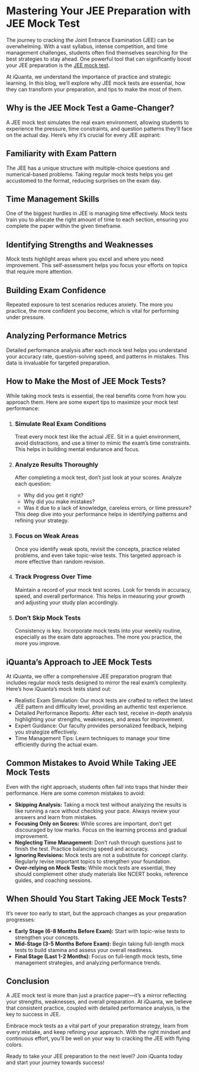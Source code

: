 # Mastering Your JEE Preparation with JEE Mock Test

The journey to cracking the Joint Entrance Examination (JEE) can be overwhelming. With a vast syllabus, intense competition, and time management challenges, students often find themselves searching for the best strategies to stay ahead. One powerful tool that can significantly boost your JEE preparation is the [JEE mock test](https://www.iquanta.in/jee-mock-test).

At iQuanta, we understand the importance of practice and strategic learning. In this blog, we’ll explore why JEE mock tests are essential, how they can transform your preparation, and tips to make the most of them.

<article>
        <h1>Why is the JEE Mock Test a Game-Changer?</h1>
        <p>A JEE mock test simulates the real exam environment, allowing students to experience the pressure, time constraints, and question patterns they’ll face on the actual day. Here’s why it’s crucial for every JEE aspirant:</p>

<h2>Familiarity with Exam Pattern</h2>
        <p>The JEE has a unique structure with multiple-choice questions and numerical-based problems. Taking regular mock tests helps you get accustomed to the format, reducing surprises on the exam day.</p>

<h2>Time Management Skills</h2>
        <p>One of the biggest hurdles in JEE is managing time effectively. Mock tests train you to allocate the right amount of time to each section, ensuring you complete the paper within the given timeframe.</p>

<h2>Identifying Strengths and Weaknesses</h2>
        <p>Mock tests highlight areas where you excel and where you need improvement. This self-assessment helps you focus your efforts on topics that require more attention.</p>

<h2>Building Exam Confidence</h2>
        <p>Repeated exposure to test scenarios reduces anxiety. The more you practice, the more confident you become, which is vital for performing under pressure.</p>

<h2>Analyzing Performance Metrics</h2>
        <p>Detailed performance analysis after each mock test helps you understand your accuracy rate, question-solving speed, and patterns in mistakes. This data is invaluable for targeted preparation.</p>

<h2>How to Make the Most of JEE Mock Tests?</h2>
        <p>While taking mock tests is essential, the real benefits come from how you approach them. Here are some expert tips to maximize your mock test performance:</p>

<ol>
            <li>
                <h3>Simulate Real Exam Conditions</h3>
                <p>Treat every mock test like the actual JEE. Sit in a quiet environment, avoid distractions, and use a timer to mimic the exam’s time constraints. This helps in building mental endurance and focus.</p>
            </li>
            <li>
                <h3>Analyze Results Thoroughly</h3>
                <p>After completing a mock test, don’t just look at your scores. Analyze each question:
                    <ul>
                        <li>Why did you get it right?</li>
                        <li>Why did you make mistakes?</li>
                        <li>Was it due to a lack of knowledge, careless errors, or time pressure?</li>
                    </ul>
                    This deep dive into your performance helps in identifying patterns and refining your strategy.
                </p>
            </li>
            <li>
                <h3>Focus on Weak Areas</h3>
                <p>Once you identify weak spots, revisit the concepts, practice related problems, and even take topic-wise tests. This targeted approach is more effective than random revision.</p>
            </li>
            <li>
                <h3>Track Progress Over Time</h3>
                <p>Maintain a record of your mock test scores. Look for trends in accuracy, speed, and overall performance. This helps in measuring your growth and adjusting your study plan accordingly.</p>
            </li>
            <li>
                <h3>Don’t Skip Mock Tests</h3>
                <p>Consistency is key. Incorporate mock tests into your weekly routine, especially as the exam date approaches. The more you practice, the more you improve.</p>
            </li>
        </ol>

<h2>iQuanta’s Approach to JEE Mock Tests</h2>
        <p>At iQuanta, we offer a comprehensive JEE preparation program that includes regular mock tests designed to mirror the real exam’s complexity. Here’s how iQuanta’s mock tests stand out:</p>
        <ul>
            <li>Realistic Exam Simulation: Our mock tests are crafted to reflect the latest JEE pattern and difficulty level, providing an authentic test experience.</li>
            <li>Detailed Performance Reports: After each test, receive in-depth analysis highlighting your strengths, weaknesses, and areas for improvement.</li>
            <li>Expert Guidance: Our faculty provides personalized feedback, helping you strategize effectively.</li>
            <li>Time Management Tips: Learn techniques to manage your time efficiently during the actual exam.</li>
        </ul>

<h2>Common Mistakes to Avoid While Taking JEE Mock Tests</h2>
        <p>Even with the right approach, students often fall into traps that hinder their performance. Here are some common mistakes to avoid:</p>
        <ul>
            <li><strong>Skipping Analysis:</strong> Taking a mock test without analyzing the results is like running a race without checking your pace. Always review your answers and learn from mistakes.</li>
            <li><strong>Focusing Only on Scores:</strong> While scores are important, don’t get discouraged by low marks. Focus on the learning process and gradual improvement.</li>
            <li><strong>Neglecting Time Management:</strong> Don’t rush through questions just to finish the test. Practice balancing speed and accuracy.</li>
            <li><strong>Ignoring Revisions:</strong> Mock tests are not a substitute for concept clarity. Regularly revise important topics to strengthen your foundation.</li>
            <li><strong>Over-relying on Mock Tests:</strong> While mock tests are essential, they should complement other study materials like NCERT books, reference guides, and coaching sessions.</li>
        </ul>

<h2>When Should You Start Taking JEE Mock Tests?</h2>
        <p>It’s never too early to start, but the approach changes as your preparation progresses:</p>
        <ul>
            <li><strong>Early Stage (6-8 Months Before Exam):</strong> Start with topic-wise tests to strengthen your concepts.</li>
            <li><strong>Mid-Stage (3-5 Months Before Exam):</strong> Begin taking full-length mock tests to build stamina and assess your overall readiness.</li>
            <li><strong>Final Stage (Last 1-2 Months):</strong> Focus on full-length mock tests, time management strategies, and analyzing performance trends.</li>
        </ul>

<h2>Conclusion</h2>
        <p>A JEE mock test is more than just a practice paper—it’s a mirror reflecting your strengths, weaknesses, and overall preparation. At iQuanta, we believe that consistent practice, coupled with detailed performance analysis, is the key to success in JEE.</p>
        <p>Embrace mock tests as a vital part of your preparation strategy, learn from every mistake, and keep refining your approach. With the right mindset and continuous effort, you’ll be well on your way to cracking the JEE with flying colors.</p>
        <p>Ready to take your JEE preparation to the next level? Join iQuanta today and start your journey towards success!</p>
    </article>

